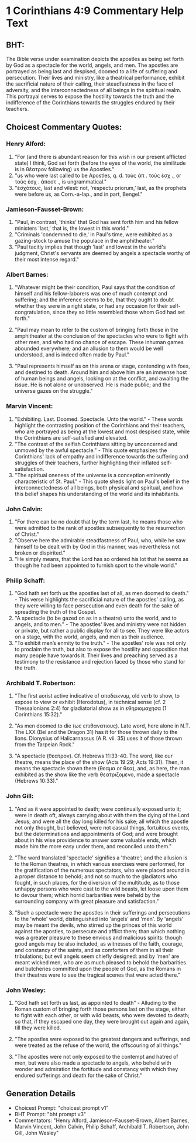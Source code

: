 # 1 Corinthians 4:9 Commentary Help Text

## BHT:
The Bible verse under examination depicts the apostles as being set forth by God as a spectacle for the world, angels, and men. The apostles are portrayed as being last and despised, doomed to a life of suffering and persecution. Their lives and ministry, like a theatrical performance, exhibit the sacrificial nature of their calling, their steadfastness in the face of adversity, and the interconnectedness of all beings in the spiritual realm. This portrayal serves to expose the hostility towards the truth and the indifference of the Corinthians towards the struggles endured by their teachers.

## Choicest Commentary Quotes:
### Henry Alford:
1. "For (and there is abundant reason for this wish in our present afflicted state) I think, God set forth (before the eyes of the world, the similitude is in θέατρον following) us the Apostles."
2. "us who were last called to be Apostles, q. d. τοὺς ἀπ . τοὺς ἐσχ ., or τοὺς ἐσχ . ἀποστ ., is ungrammatical."
3. "ἐσχάτους, last and vilest: not, ‘respectu priorum,’ last, as the prophets were before us, as Corn.-a-lap., and in part, Bengel."

### Jamieson-Fausset-Brown:
1. "Paul, in contrast, 'thinks' that God has sent forth him and his fellow ministers 'last,' that is, the lowest in this world."
2. "Criminals 'condemned to die,' in Paul's time, were exhibited as a gazing-stock to amuse the populace in the amphitheater."
3. "Paul tacitly implies that though 'last' and lowest in the world's judgment, Christ's servants are deemed by angels a spectacle worthy of their most intense regard."

### Albert Barnes:
1. "Whatever might be their condition, Paul says that the condition of himself and his fellow-laborers was one of much contempt and suffering; and the inference seems to be, that they ought to doubt whether they were in a right state, or had any occasion for their self-congratulation, since they so little resembled those whom God had set forth."

2. "Paul may mean to refer to the custom of bringing forth those in the amphitheater at the conclusion of the spectacles who were to fight with other men, and who had no chance of escape. These inhuman games abounded everywhere; and an allusion to them would be well understood, and is indeed often made by Paul."

3. "Paul represents himself as on this arena or stage, contending with foes, and destined to death. Around him and above him are an immense host of human beings and angels, looking on at the conflict, and awaiting the issue. He is not alone or unobserved. He is made public; and the universe gazes on the struggle."

### Marvin Vincent:
1. "Exhibiting. Last. Doomed. Spectacle. Unto the world." - These words highlight the contrasting position of the Corinthians and their teachers, who are portrayed as being at the lowest and most despised state, while the Corinthians are self-satisfied and elevated.
2. "The contrast of the selfish Corinthians sitting by unconcerned and unmoved by the awful spectacle." - This quote emphasizes the Corinthians' lack of empathy and indifference towards the suffering and struggles of their teachers, further highlighting their inflated self-satisfaction.
3. "The spiritual oneness of the universe is a conception eminently characteristic of St. Paul." - This quote sheds light on Paul's belief in the interconnectedness of all beings, both physical and spiritual, and how this belief shapes his understanding of the world and its inhabitants.

### John Calvin:
1. "For there can be no doubt that by the term last, he means those who were admitted to the rank of apostles subsequently to the resurrection of Christ."
2. "Observe here the admirable steadfastness of Paul, who, while he saw himself to be dealt with by God in this manner, was nevertheless not broken or dispirited."
3. "He simply means, that the Lord has so ordered his lot that he seems as though he had been appointed to furnish sport to the whole world."

### Philip Schaff:
1. "God hath set forth us the apostles last of all, as men doomed to death." - This verse highlights the sacrificial nature of the apostles' calling, as they were willing to face persecution and even death for the sake of spreading the truth of the Gospel.
2. "A spectacle (to be gazed on as in a theatre) unto the world, and to angels, and to men." - The apostles' lives and ministry were not hidden or private, but rather a public display for all to see. They were like actors on a stage, with the world, angels, and men as their audience.
3. "To exhibit men’s enmity to the truth." - The apostles' role was not only to proclaim the truth, but also to expose the hostility and opposition that many people have towards it. Their lives and preaching served as a testimony to the resistance and rejection faced by those who stand for the truth.

### Archibald T. Robertson:
1. "The first aorist active indicative of αποδεικνυμ, old verb to show, to expose to view or exhibit (Herodotus), in technical sense (cf. 2 Thessalonians 2:4) for gladiatorial show as in εθηριομαχησα (1 Corinthians 15:32)."

2. "As men doomed to die (ως επιθανατιους). Late word, here alone in N.T. The LXX (Bel and the Dragon 31) has it for those thrown daily to the lions. Dionysius of Halicarnassus (A.R. vii. 35) uses it of those thrown from the Tarpeian Rock."

3. "A spectacle (θεατρον). Cf. Hebrews 11:33-40. The word, like our theatre, means the place of the show (Acts 19:29; Acts 19:31). Then, it means the spectacle shown there (θεαμα or θεα), and, as here, the man exhibited as the show like the verb θεατριζομενο, made a spectacle (Hebrews 10:33)."

### John Gill:
1. "And as it were appointed to death; were continually exposed unto it; were in death oft, always carrying about with them the dying of the Lord Jesus; and were all the day long killed for his sake; all which the apostle not only thought, but believed, were not casual things, fortuitous events, but the determinations and appointments of God; and were brought about in his wise providence to answer some valuable ends, which made him the more easy under them, and reconciled unto them."

2. "The word translated 'spectacle' signifies a 'theatre'; and the allusion is to the Roman theatres, in which various exercises were performed, for the gratification of the numerous spectators, who were placed around in a proper distance to behold; and not so much to the gladiators who fought, in such places, for the diversion of the multitude, as to those unhappy persons who were cast to the wild beasts, let loose upon them to devour them; which horrid barbarities were beheld by the surrounding company with great pleasure and satisfaction."

3. "Such a spectacle were the apostles in their sufferings and persecutions to the 'whole' world, distinguished into 'angels' and 'men'. By 'angels' may be meant the devils, who stirred up the princes of this world against the apostles, to persecute and afflict them; than which nothing was a greater pleasure to these envious and malicious spirits: though good angels may be also included, as witnesses of the faith, courage, and constancy of the saints, and as comforters of them in all their tribulations; but evil angels seem chiefly designed: and by 'men' are meant wicked men, who are as much pleased to behold the barbarities and butcheries committed upon the people of God, as the Romans in their theatres were to see the tragical scenes that were acted there."

### John Wesley:
1. "God hath set forth us last, as appointed to death" - Alluding to the Roman custom of bringing forth those persons last on the stage, either to fight with each other, or with wild beasts, who were devoted to death; so that, if they escaped one day, they were brought out again and again, till they were killed.

2. "The apostles were exposed to the greatest dangers and sufferings, and were treated as the refuse of the world, the offscouring of all things." 

3. "The apostles were not only exposed to the contempt and hatred of men, but were also made a spectacle to angels, who beheld with wonder and admiration the fortitude and constancy with which they endured sufferings and death for the sake of Christ."


## Generation Details
- Choicest Prompt: "choicest prompt v1"
- BHT Prompt: "bht prompt v3"
- Commentators: "Henry Alford, Jamieson-Fausset-Brown, Albert Barnes, Marvin Vincent, John Calvin, Philip Schaff, Archibald T. Robertson, John Gill, John Wesley"
